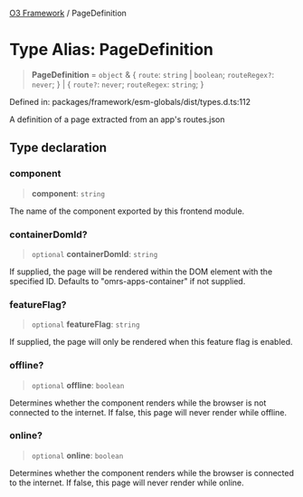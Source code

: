 [O3 Framework](../API.md) / PageDefinition

# Type Alias: PageDefinition

> **PageDefinition** = `object` & \{ `route`: `string` \| `boolean`; `routeRegex?`: `never`; \} \| \{ `route?`: `never`; `routeRegex`: `string`; \}

Defined in: packages/framework/esm-globals/dist/types.d.ts:112

A definition of a page extracted from an app's routes.json

## Type declaration

### component

> **component**: `string`

The name of the component exported by this frontend module.

### containerDomId?

> `optional` **containerDomId**: `string`

If supplied, the page will be rendered within the DOM element with the specified ID. Defaults to "omrs-apps-container" if not supplied.

### featureFlag?

> `optional` **featureFlag**: `string`

If supplied, the page will only be rendered when this feature flag is enabled.

### offline?

> `optional` **offline**: `boolean`

Determines whether the component renders while the browser is not connected to the internet. If false, this page will never render while offline.

### online?

> `optional` **online**: `boolean`

Determines whether the component renders while the browser is connected to the internet. If false, this page will never render while online.
